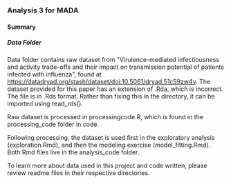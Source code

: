 ### Analysis 3 for MADA

#### Summary 

##### Data Folder

Data folder contains raw dataset from "Virulence-mediated infectiousness and activity trade-offs and their impact on transmission potential of patients infected with influenza", found at https://datadryad.org/stash/dataset/doi:10.5061/dryad.51c59zw4v. The dataset provided for this paper has an extension of .Rda, which is incorrect. The file is in .Rds format. Rather than fixing this in the directory, it can be imported using read_rds(). 

Raw dataset is processed in processingcode.R, which is found in the processing_code folder in code. 

Following processing, the dataset is used first in the exploratory analysis (exploration.Rmd), and then the modeling exercise (model_fitting.Rmd). Both Rmd files live in the analysis_code folder. 

To learn more about data used in this project and code written, please review readme files in their respective directories. 